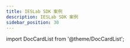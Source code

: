 ```yaml
---
title: IESLab SDK 案例
description: IESLab SDK 案例
sidebar_position: 30
---
```


import DocCardList from '@theme/DocCardList';

<DocCardList />